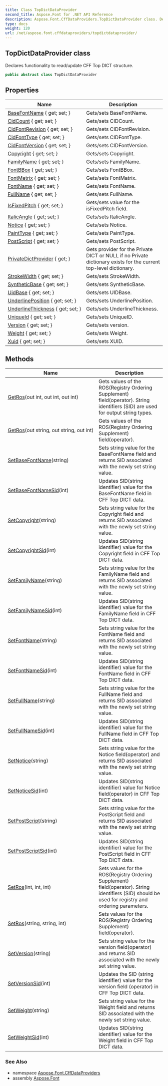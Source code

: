 ```yaml
---
title: Class TopDictDataProvider
second_title: Aspose.Font for .NET API Reference
description: Aspose.Font.CffDataProviders.TopDictDataProvider class. Declares functionality to read/update CFF Top DICT structure
type: docs
weight: 120
url: /net/aspose.font.cffdataproviders/topdictdataprovider/
---
```

## TopDictDataProvider class

Declares functionality to read/update CFF Top DICT structure.

```csharp
public abstract class TopDictDataProvider
```

## Properties

| Name | Description |
| --- | --- |
| [BaseFontName](../../aspose.font.cffdataproviders/topdictdataprovider/basefontname/) { get; set; } | Gets/sets BaseFontName. |
| [CidCount](../../aspose.font.cffdataproviders/topdictdataprovider/cidcount/) { get; set; } | Gets/sets CIDCount. |
| [CidFontRevision](../../aspose.font.cffdataproviders/topdictdataprovider/cidfontrevision/) { get; set; } | Gets/sets CIDFontRevision. |
| [CidFontType](../../aspose.font.cffdataproviders/topdictdataprovider/cidfonttype/) { get; set; } | Gets/sets CIDFontType. |
| [CidFontVersion](../../aspose.font.cffdataproviders/topdictdataprovider/cidfontversion/) { get; set; } | Gets/sets CIDFontVersion. |
| [Copyright](../../aspose.font.cffdataproviders/topdictdataprovider/copyright/) { get; set; } | Gets/sets Copyright. |
| [FamilyName](../../aspose.font.cffdataproviders/topdictdataprovider/familyname/) { get; set; } | Gets/sets FamilyName. |
| [FontBBox](../../aspose.font.cffdataproviders/topdictdataprovider/fontbbox/) { get; set; } | Gets/sets FontBBox. |
| [FontMatrix](../../aspose.font.cffdataproviders/topdictdataprovider/fontmatrix/) { get; set; } | Gets/sets FontMatrix. |
| [FontName](../../aspose.font.cffdataproviders/topdictdataprovider/fontname/) { get; set; } | Gets/sets FontName. |
| [FullName](../../aspose.font.cffdataproviders/topdictdataprovider/fullname/) { get; set; } | Gets/sets FullName. |
| [IsFixedPitch](../../aspose.font.cffdataproviders/topdictdataprovider/isfixedpitch/) { get; set; } | Gets/sets value for the isFixedPitch field. |
| [ItalicAngle](../../aspose.font.cffdataproviders/topdictdataprovider/italicangle/) { get; set; } | Gets/sets ItalicAngle. |
| [Notice](../../aspose.font.cffdataproviders/topdictdataprovider/notice/) { get; set; } | Gets/sets Notice. |
| [PaintType](../../aspose.font.cffdataproviders/topdictdataprovider/painttype/) { get; set; } | Gets/sets PaintType. |
| [PostScript](../../aspose.font.cffdataproviders/topdictdataprovider/postscript/) { get; set; } | Gets/sets PostScript. |
| [PrivateDictProvider](../../aspose.font.cffdataproviders/topdictdataprovider/privatedictprovider/) { get; } | Gets provider for the Private DICT or NULL if no Private dictionary exists for the current top-level dictionary. |
| [StrokeWidth](../../aspose.font.cffdataproviders/topdictdataprovider/strokewidth/) { get; set; } | Gets/sets StrokeWidth. |
| [SyntheticBase](../../aspose.font.cffdataproviders/topdictdataprovider/syntheticbase/) { get; set; } | Gets/sets SyntheticBase. |
| [UidBase](../../aspose.font.cffdataproviders/topdictdataprovider/uidbase/) { get; set; } | Gets/sets UIDBase. |
| [UnderlinePosition](../../aspose.font.cffdataproviders/topdictdataprovider/underlineposition/) { get; set; } | Gets/sets UnderlinePosition. |
| [UnderlineThickness](../../aspose.font.cffdataproviders/topdictdataprovider/underlinethickness/) { get; set; } | Gets/sets UnderlineThickness. |
| [UniqueId](../../aspose.font.cffdataproviders/topdictdataprovider/uniqueid/) { get; set; } | Gets/sets UniqueID. |
| [Version](../../aspose.font.cffdataproviders/topdictdataprovider/version/) { get; set; } | Gets/sets version. |
| [Weight](../../aspose.font.cffdataproviders/topdictdataprovider/weight/) { get; set; } | Gets/sets Weight. |
| [Xuid](../../aspose.font.cffdataproviders/topdictdataprovider/xuid/) { get; set; } | Gets/sets XUID. |

## Methods

| Name | Description |
| --- | --- |
| [GetRos](../../aspose.font.cffdataproviders/topdictdataprovider/getros/#getros)(out int, out int, out int) | Gets values of the ROS(Registry Ordering Supplement) field(operator). String identifiers (SID) are used for output string types. |
| [GetRos](../../aspose.font.cffdataproviders/topdictdataprovider/getros/#getros_1)(out string, out string, out int) | Gets values of the ROS(Registry Ordering Supplement) field(operator). |
| [SetBaseFontName](../../aspose.font.cffdataproviders/topdictdataprovider/setbasefontname/)(string) | Sets string value for the BaseFontName field and returns SID associated with the newly set string value. |
| [SetBaseFontNameSid](../../aspose.font.cffdataproviders/topdictdataprovider/setbasefontnamesid/)(int) | Updates SID(string identifier) value for the BaseFontName field in CFF Top DICT data. |
| [SetCopyright](../../aspose.font.cffdataproviders/topdictdataprovider/setcopyright/)(string) | Sets string value for the Copyright field and returns SID associated with the newly set string value. |
| [SetCopyrightSid](../../aspose.font.cffdataproviders/topdictdataprovider/setcopyrightsid/)(int) | Updates SID(string identifier) value for the Copyright field in CFF Top DICT data. |
| [SetFamilyName](../../aspose.font.cffdataproviders/topdictdataprovider/setfamilyname/)(string) | Sets string value for the FamilyName field and returns SID associated with the newly set string value. |
| [SetFamilyNameSid](../../aspose.font.cffdataproviders/topdictdataprovider/setfamilynamesid/)(int) | Updates SID(string identifier) value for the FamilyName field in CFF Top DICT data. |
| [SetFontName](../../aspose.font.cffdataproviders/topdictdataprovider/setfontname/)(string) | Sets string value for the FontName field and returns SID associated with the newly set string value. |
| [SetFontNameSid](../../aspose.font.cffdataproviders/topdictdataprovider/setfontnamesid/)(int) | Updates SID(string identifier) value for the FontName field in CFF Top DICT data. |
| [SetFullName](../../aspose.font.cffdataproviders/topdictdataprovider/setfullname/)(string) | Sets string value for the FullName field and returns SID associated with the newly set string value. |
| [SetFullNameSid](../../aspose.font.cffdataproviders/topdictdataprovider/setfullnamesid/)(int) | Updates SID(string identifier) value for the FullName field in CFF Top DICT data. |
| [SetNotice](../../aspose.font.cffdataproviders/topdictdataprovider/setnotice/)(string) | Sets string value for the Notice field(operator) and returns SID associated with the newly set string value. |
| [SetNoticeSid](../../aspose.font.cffdataproviders/topdictdataprovider/setnoticesid/)(int) | Updates SID(string identifier) value for Notice field(operator) in CFF Top DICT data. |
| [SetPostScript](../../aspose.font.cffdataproviders/topdictdataprovider/setpostscript/)(string) | Sets string value for the PostScript field and returns SID associated with the newly set string value. |
| [SetPostScriptSid](../../aspose.font.cffdataproviders/topdictdataprovider/setpostscriptsid/)(int) | Updates SID(string identifier) value for the PostScript field in CFF Top DICT data. |
| [SetRos](../../aspose.font.cffdataproviders/topdictdataprovider/setros/#setros)(int, int, int) | Sets values for the ROS(Registry Ordering Supplement) field(operator). String identifiers (SID) should be used for registry and ordering parameters. |
| [SetRos](../../aspose.font.cffdataproviders/topdictdataprovider/setros/#setros_1)(string, string, int) | Sets values for the ROS(Registry Ordering Supplement) field(operator). |
| [SetVersion](../../aspose.font.cffdataproviders/topdictdataprovider/setversion/)(string) | Sets string value for the version field(operator) and returns SID associated with the newly set string value. |
| [SetVersionSid](../../aspose.font.cffdataproviders/topdictdataprovider/setversionsid/)(int) | Updates the SID (string identifier) value for the version field (operator) in CFF Top DICT data. |
| [SetWeight](../../aspose.font.cffdataproviders/topdictdataprovider/setweight/)(string) | Sets string value for the Weight field and returns SID associated with the newly set string value. |
| [SetWeightSid](../../aspose.font.cffdataproviders/topdictdataprovider/setweightsid/)(int) | Updates SID(string identifier) value for the Weight field in CFF Top DICT data. |

### See Also

* namespace [Aspose.Font.CffDataProviders](../../aspose.font.cffdataproviders/)
* assembly [Aspose.Font](../../)


